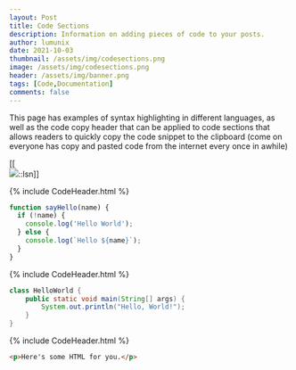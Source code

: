 ```yaml
---
layout: Post
title: Code Sections
description: Information on adding pieces of code to your posts.
author: lumunix
date: 2021-10-03
thumbnail: /assets/img/codesections.png
image: /assets/img/codesections.png
header: /assets/img/banner.png
tags: [Code,Documentation]
comments: false
---
```

This page has examples of syntax highlighting in different languages, as well as the code copy header that can be applied to code sections that allows readers to quickly copy the code snippet to the clipboard (come on everyone has copy and pasted code from the internet every once in awhile)

[[<br><img src="{{site.baseurl}}/assets/img/code.png">::lsn]]


{% include CodeHeader.html %}
```javascript
function sayHello(name) {
  if (!name) {
    console.log('Hello World');
  } else {
    console.log(`Hello ${name}`);
  }
}
```

{% include CodeHeader.html %}
```java
class HelloWorld {
    public static void main(String[] args) {
        System.out.println("Hello, World!");
    }
}
```

{% include CodeHeader.html %}
```html
<p>Here's some HTML for you.</p>
```
